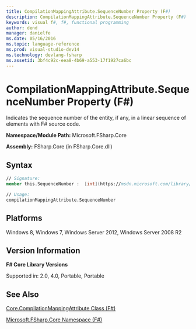 ```yaml
---
title: CompilationMappingAttribute.SequenceNumber Property (F#)
description: CompilationMappingAttribute.SequenceNumber Property (F#)
keywords: visual f#, f#, functional programming
author: dend
manager: danielfe
ms.date: 05/16/2016
ms.topic: language-reference
ms.prod: visual-studio-dev14
ms.technology: devlang-fsharp
ms.assetid: 3bf4c92c-eea8-4b69-a553-17f1927ca6bc 
---
```


# CompilationMappingAttribute.SequenceNumber Property (F#)

Indicates the sequence number of the entity, if any, in a linear sequence of elements with F# source code.

**Namespace/Module Path:** Microsoft.FSharp.Core

**Assembly:** FSharp.Core (in FSharp.Core.dll)


## Syntax

```fsharp
// Signature:
member this.SequenceNumber :  [int](https://msdn.microsoft.com/library/025d5455-3622-4ea5-9573-3ecbd4ee1375)

// Usage:
compilationMappingAttribute.SequenceNumber
```

## Platforms
Windows 8, Windows 7, Windows Server 2012, Windows Server 2008 R2


## Version Information
**F# Core Library Versions**

Supported in: 2.0, 4.0, Portable, Portable

## See Also
[Core.CompilationMappingAttribute Class &#40;F&#35;&#41;](Core.CompilationMappingAttribute-Class-%5BFSharp%5D.md)

[Microsoft.FSharp.Core Namespace &#40;F&#35;&#41;](Microsoft.FSharp.Core-Namespace-%5BFSharp%5D.md)